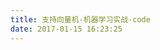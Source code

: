 ```yaml
---
title: 支持向量机-机器学习实战-code
date: 2017-01-15 16:23:25
---
```


<script src="https://gist.github.com/WeihuaGu/802c1ae6d5f1f53844c8c8c4773380b7.js"></script>
